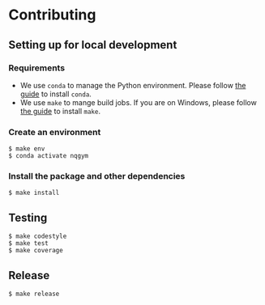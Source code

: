 # Contributing

## Setting up for local development

### Requirements

- We use `conda` to manage the Python environment. Please follow [the guide][1] to install `conda`.
- We use `make` to mange build jobs. If you are on Windows, please follow [the guide][2] to install `make`.

### Create an environment

    $ make env
    $ conda activate nqgym

### Install the package and other dependencies

    $ make install

## Testing

    $ make codestyle
    $ make test
    $ make coverage

## Release

    $ make release


[1]: https://docs.conda.io/projects/conda/en/latest/user-guide/install/index.html "Conda Installation"
[2]: https://gist.github.com/evanwill/0207876c3243bbb6863e65ec5dc3f058#make "Install make to git-bash on Windows"

